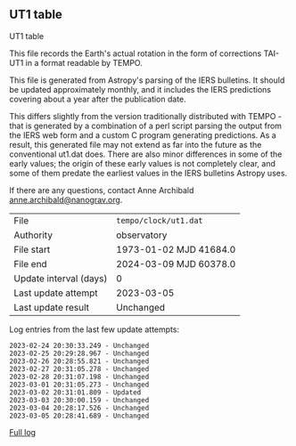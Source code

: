 
## UT1 table

UT1 table

This file records the Earth's actual rotation in the form of
corrections TAI-UT1 in a format readable by TEMPO.

This file is generated from Astropy's parsing of the IERS
bulletins. It should be updated approximately monthly, and it
includes the IERS predictions covering about a year after the
publication date.

This differs slightly from the version traditionally distributed
with TEMPO - that is generated by a combination of a perl script
parsing the output from the IERS web form and a custom C program
generating predictions. As a result, this generated file may not
extend as far into the future as the conventional ut1.dat does.
There are also minor differences in some of the early values; the
origin of these early values is not completely clear, and some of
them predate the earliest values in the IERS bulletins Astropy uses.

If there are any questions, contact Anne Archibald
<anne.archibald@nanograv.org>.

|     |     |
|:--- |:--- |
| File | `tempo/clock/ut1.dat` |
| Authority | observatory |
| File start | 1973-01-02 MJD 41684.0 |
| File end | 2024-03-09 MJD 60378.0 |
| Update interval (days) | 0 |
| Last update attempt | 2023-03-05 |
| Last update result | Unchanged |

Log entries from the last few update attempts:
```
2023-02-24 20:30:33.249 - Unchanged
2023-02-25 20:29:28.967 - Unchanged
2023-02-26 20:28:55.821 - Unchanged
2023-02-27 20:31:05.278 - Unchanged
2023-02-28 20:31:07.198 - Unchanged
2023-03-01 20:31:05.273 - Unchanged
2023-03-02 20:31:01.809 - Updated
2023-03-03 20:30:00.159 - Unchanged
2023-03-04 20:28:17.526 - Unchanged
2023-03-05 20:28:41.689 - Unchanged
```
[Full log](https://raw.githubusercontent.com/ipta/pulsar-clock-corrections/main/log/tempo/clock/ut1.dat.log)
